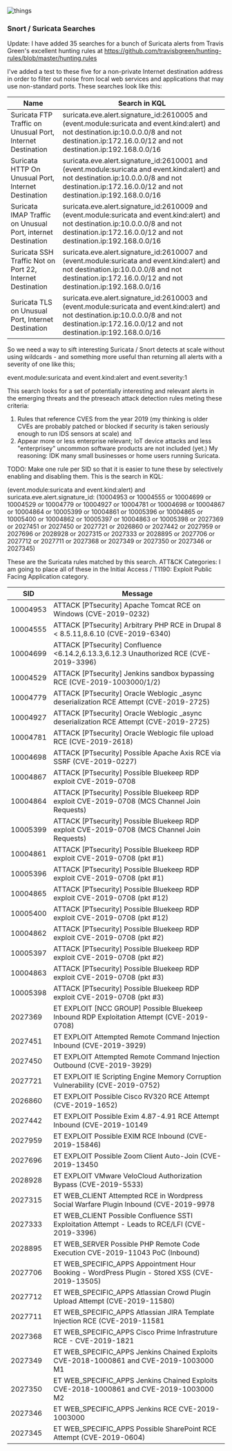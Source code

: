 ![things](/img/snorts2.png?raw=true "text")

### Snort / Suricata Searches

Update: I have added 35 searches for a bunch of Suricata alerts from Travis Green's excellent hunting rules at https://github.com/travisbgreen/hunting-rules/blob/master/hunting.rules

I've added a test to these five for a non-private Internet destination address in order to filter out noise from local web services and applications that may use non-standard ports. These searches look like this:

| Name                                                        | Search in KQL                                                                                                                                                                                         |
|-------------------------------------------------------------|-------------------------------------------------------------------------------------------------------------------------------------------------------------------------------------------------------|
| Suricata FTP Traffic on Unusual Port, Internet Destination  | suricata.eve.alert.signature_id:2610005 and (event.module:suricata and event.kind:alert) and not destination.ip:10.0.0.0/8 and not destination.ip:172.16.0.0/12 and not destination.ip:192.168.0.0/16 |
| Suricata HTTP On Unusual Port, Internet Destination         | suricata.eve.alert.signature_id:2610001 and (event.module:suricata and event.kind:alert) and not destination.ip:10.0.0.0/8 and not destination.ip:172.16.0.0/12 and not destination.ip:192.168.0.0/16 |
| Suricata IMAP Traffic on Unusual Port, internet Destination | suricata.eve.alert.signature_id:2610009 and (event.module:suricata and event.kind:alert) and not destination.ip:10.0.0.0/8 and not destination.ip:172.16.0.0/12 and not destination.ip:192.168.0.0/16 |
| Suricata SSH Traffic Not on Port 22, Internet Destination   | suricata.eve.alert.signature_id:2610007 and (event.module:suricata and event.kind:alert) and not destination.ip:10.0.0.0/8 and not destination.ip:172.16.0.0/12 and not destination.ip:192.168.0.0/16 |
| Suricata TLS on Unusual Port, Internet Destination          | suricata.eve.alert.signature_id:2610003 and (event.module:suricata and event.kind:alert) and not destination.ip:10.0.0.0/8 and not destination.ip:172.16.0.0/12 and not destination.ip:192.168.0.0/16 |

So we need a way to sift interesting Suricata / Snort detects at scale without using wildcards - and something more useful than returning all alerts with a severity of one like this;

event.module:suricata and event.kind:alert and event.severity:1

This search looks for a set of potentially interesting and relevant alerts in the emerging threats and the ptreseach attack detection rules meting these criteria:

1. Rules that reference CVES from the year 2019 (my thinking is older CVEs are probably patched or blocked if security is taken seriously enough to run IDS sensors at scale) and
2. Appear more or less enterprise relevant; IoT device attacks and less "enterprisey" uncommon software products are not included (yet.) My reasoning: IDK many small businesses or home users running Suricata.

TODO: Make one rule per SID so that it is easier to tune these by selectively enabling and disabling them. This is the search in KQL:

(event.module:suricata and event.kind:alert) and suricata.eve.alert.signature_id: (10004953 or 10004555 or 10004699 or 10004529 or 10004779 or 10004927 or 10004781 or 10004698 or 10004867 or 10004864 or 10005399 or 10004861 or 10005396 or 10004865 or 10005400 or 10004862 or 10005397 or 10004863 or 10005398 or 2027369 or 2027451 or 2027450 or 2027721 or 2026860 or 2027442 or 2027959 or 2027696 or 2028928 or 2027315 or 2027333 or 2028895 or 2027706 or 2027712 or 2027711 or 2027368 or 2027349 or 2027350 or 2027346 or 2027345)

These are the Suricata rules matched by this search.
ATT&CK Categories: I am going to place all of these in the Initial Access / T1190: Exploit Public Facing Application category.

| SID      | Message                                                                                        |
|----------|------------------------------------------------------------------------------------------------|
| 10004953 | ATTACK [PTsecurity] Apache Tomcat RCE on Windows (CVE-2019-0232)                               |
| 10004555 | ATTACK [PTsecurity] Arbitrary PHP RCE in Drupal 8 < 8.5.11,8.6.10 (CVE-2019-6340)              |
| 10004699 | ATTACK [PTsecurity] Confluence <6.14.2,6.13.3,6.12.3 Unauthorized RCE (CVE-2019-3396)          |
| 10004529 | ATTACK [PTsecurity] Jenkins sandbox bypassing RCE (CVE-2019-1003000/1/2)                       |
| 10004779 | ATTACK [PTsecurity] Oracle Weblogic _async deserialization RCE Attempt (CVE-2019-2725)         |
| 10004927 | ATTACK [PTsecurity] Oracle Weblogic _async deserialization RCE Attempt (CVE-2019-2725)         |
| 10004781 | ATTACK [PTsecurity] Oracle Weblogic file upload RCE (CVE-2019-2618)                            |
| 10004698 | ATTACK [PTsecurity] Possible Apache Axis RCE via SSRF (CVE-2019-0227)                          |
| 10004867 | ATTACK [PTsecurity] Possible Bluekeep RDP exploit CVE-2019-0708                                |
| 10004864 | ATTACK [PTsecurity] Possible Bluekeep RDP exploit CVE-2019-0708 (MCS Channel Join Requests)    |
| 10005399 | ATTACK [PTsecurity] Possible Bluekeep RDP exploit CVE-2019-0708 (MCS Channel Join Requests)    |
| 10004861 | ATTACK [PTsecurity] Possible Bluekeep RDP exploit CVE-2019-0708 (pkt #1)                       |
| 10005396 | ATTACK [PTsecurity] Possible Bluekeep RDP exploit CVE-2019-0708 (pkt #1)                       |
| 10004865 | ATTACK [PTsecurity] Possible Bluekeep RDP exploit CVE-2019-0708 (pkt #12)                      |
| 10005400 | ATTACK [PTsecurity] Possible Bluekeep RDP exploit CVE-2019-0708 (pkt #12)                      |
| 10004862 | ATTACK [PTsecurity] Possible Bluekeep RDP exploit CVE-2019-0708 (pkt #2)                       |
| 10005397 | ATTACK [PTsecurity] Possible Bluekeep RDP exploit CVE-2019-0708 (pkt #2)                       |
| 10004863 | ATTACK [PTsecurity] Possible Bluekeep RDP exploit CVE-2019-0708 (pkt #3)                       |
| 10005398 | ATTACK [PTsecurity] Possible Bluekeep RDP exploit CVE-2019-0708 (pkt #3)                       |
| 2027369  | ET EXPLOIT [NCC GROUP] Possible Bluekeep Inbound RDP Exploitation Attempt (CVE-2019-0708)      |
| 2027451  | ET EXPLOIT Attempted Remote Command Injection Inbound (CVE-2019-3929)                          |
| 2027450  | ET EXPLOIT Attempted Remote Command Injection Outbound (CVE-2019-3929)                         |
| 2027721  | ET EXPLOIT IE Scripting Engine Memory Corruption Vulnerability (CVE-2019-0752)                 |
| 2026860  | ET EXPLOIT Possible Cisco RV320 RCE Attempt (CVE-2019-1652)                                    |
| 2027442  | ET EXPLOIT Possible Exim 4.87-4.91 RCE Attempt Inbound (CVE-2019-10149                         |
| 2027959  | ET EXPLOIT Possible EXIM RCE Inbound (CVE-2019-15846)                                          |
| 2027696  | ET EXPLOIT Possible Zoom Client Auto-Join (CVE-2019-13450                                      |
| 2028928  | ET EXPLOIT VMware VeloCloud Authorization Bypass (CVE-2019-5533)                               |
| 2027315  | ET WEB_CLIENT Attempted RCE in Wordpress Social Warfare Plugin Inbound (CVE-2019-9978          |
| 2027333  | ET WEB_CLIENT Possible Confluence SSTI Exploitation Attempt - Leads to RCE/LFI (CVE-2019-3396) |
| 2028895  | ET WEB_SERVER Possible PHP Remote Code Execution CVE-2019-11043 PoC (Inbound)                  |
| 2027706  | ET WEB_SPECIFIC_APPS Appointment Hour Booking - WordPress Plugin - Stored XSS (CVE-2019-13505) |
| 2027712  | ET WEB_SPECIFIC_APPS Atlassian Crowd Plugin Upload Attempt (CVE-2019-11580)                    |
| 2027711  | ET WEB_SPECIFIC_APPS Atlassian JIRA Template Injection RCE (CVE-2019-11581                     |
| 2027368  | ET WEB_SPECIFIC_APPS Cisco Prime Infrastruture RCE - CVE-2019-1821                             |
| 2027349  | ET WEB_SPECIFIC_APPS Jenkins Chained Exploits CVE-2018-1000861 and CVE-2019-1003000 M1         |
| 2027350  | ET WEB_SPECIFIC_APPS Jenkins Chained Exploits CVE-2018-1000861 and CVE-2019-1003000 M2         |
| 2027346  | ET WEB_SPECIFIC_APPS Jenkins RCE CVE-2019-1003000                                              |
| 2027345  | ET WEB_SPECIFIC_APPS Possible SharePoint RCE Attempt (CVE-2019-0604)                           |
